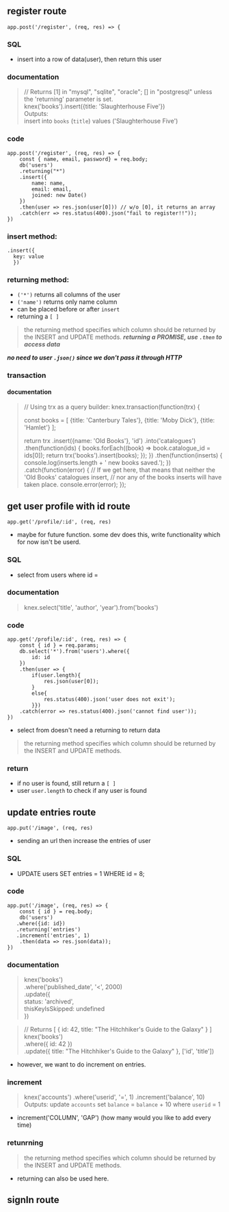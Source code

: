 ## register route
```
app.post('/register', (req, res) => {
```
### SQL
- insert into a row of data(user), then return this user

### documentation
> // Returns [1] in "mysql", "sqlite", "oracle"; [] in "postgresql" unless the 'returning' parameter is set.                
> knex('books').insert({title: 'Slaughterhouse Five'})       
> Outputs:          
> insert into `books` (`title`) values ('Slaughterhouse Five')      

### code
```
app.post('/register', (req, res) => {
    const { name, email, password} = req.body;
    db('users')
    .returning("*")
    .insert({
        name: name,
        email: email,
        joined: new Date()
    })
    .then(user => res.json(user[0])) // w/o [0], it returns an array
    .catch(err => res.status(400).json("fail to register!!"));
})
```

### insert method:
```
.insert({
  key: value
  })
```
### returning method:
- ```('*')``` returns all columns of the user
- ```('name')``` returns only name column
- can be placed before or after ```insert```
- returning a ```[ ]```
> the returning method specifies which column should be returned by the INSERT and UPDATE methods.
***returning a PROMISE, use ```.then``` to access data***

***no need to user ```.json()``` since we don't pass it through HTTP***

### transaction

#### documentation
> // Using trx as a query builder:
> knex.transaction(function(trx) {
> 
>   const books = [
>     {title: 'Canterbury Tales'},
>     {title: 'Moby Dick'},
>     {title: 'Hamlet'}
>   ];
> 
>   return trx
>     .insert({name: 'Old Books'}, 'id')
>     .into('catalogues')
>     .then(function(ids) {
>       books.forEach((book) => book.catalogue_id = ids[0]);
>       return trx('books').insert(books);
>     });
> })
> .then(function(inserts) {
>   console.log(inserts.length + ' new books saved.');
> })
> .catch(function(error) {
>   // If we get here, that means that neither the 'Old Books' catalogues insert,
>   // nor any of the books inserts will have taken place.
>   console.error(error);
> });


## get user profile with id route
```
app.get('/profile/:id', (req, res)
```
- maybe for future function. some dev does this, write functionality which for now isn't be userd.

### SQL
- select from users where id =

### documentation
> knex.select('title', 'author', 'year').from('books')

### code
```
app.get('/profile/:id', (req, res) => {
    const { id } = req.params;
    db.select('*').from('users').where({
        id: id
    })
    .then(user => {
        if(user.length){
            res.json(user[0]);
        }
        else{
            res.status(400).json('user does not exit');
        }})
    .catch(error => res.status(400).json('cannot find user'));
})
```
- select from doesn't need a returning to return data
> the returning method specifies which column should be returned by the INSERT and UPDATE methods.

### return
- if no user is found, still return a ```[ ]``` 
- user ```user.length``` to check if any user is found


## update entries route
```
app.put('/image', (req, res)
```
- sending an url then increase the entries of user

### SQL
- UPDATE users SET entries = 1 WHERE id = 8;

### code
```
app.put('/image', (req, res) => {
    const { id } = req.body;
    db('users')
   .where({id: id})
   .returning('entries')
   .increment('entries', 1)
    .then(data => res.json(data));
})

```

### documentation
> knex('books')    
>   .where('published_date', '<', 2000)    
>   .update({    
>     status: 'archived',    
>     thisKeyIsSkipped: undefined    
>   })
  
> // Returns [ { id: 42, title: "The Hitchhiker's Guide to the Galaxy" } ]    
> knex('books')   
>   .where({ id: 42 })    
>   .update({ title: "The Hitchhiker's Guide to the Galaxy" }, ['id', 'title'])

- however, we want to do increment on entries.
### increment
> knex('accounts')
>   .where('userid', '=', 1)
>   .increment('balance', 10)
> Outputs:
> update `accounts` set `balance` = `balance` + 10 where `userid` = 1
- increment('COLUMN', 'GAP') (how many would you like to add every time)

### retunrning
> the returning method specifies which column should be returned by the INSERT and UPDATE methods.
- returning can also be used here.

## signIn route
